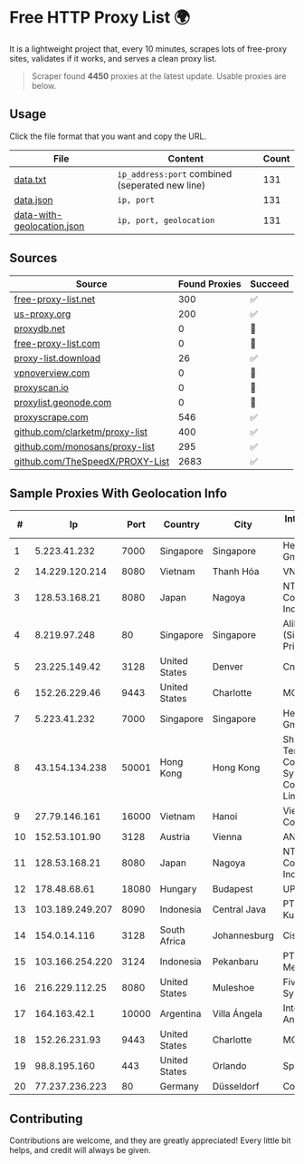 
# Free HTTP Proxy List 🌍

It is a lightweight project that, every 10 minutes, scrapes lots of free-proxy sites, validates if it works, and serves a clean proxy list.


> Scraper found **4450** proxies at the latest update. Usable proxies are below.

## Usage

Click the file format that you want and copy the URL.


|File|Content|Count|
|----|-------|-----|
|[data.txt](https://raw.githubusercontent.com/themiralay/Proxy-List-World/master/data.txt)|`ip_address:port` combined (seperated new line)|131|
|[data.json](https://raw.githubusercontent.com/themiralay/Proxy-List-World/master/data.json)|`ip, port`|131|
|[data-with-geolocation.json](https://raw.githubusercontent.com/themiralay/Proxy-List-World/master/data-with-geolocation.json)|`ip, port, geolocation`|131|

## Sources

|Source|Found Proxies|Succeed|
|------|-------------|-------|
|[free-proxy-list.net](https://free-proxy-list.net)|300|✅|
|[us-proxy.org](https://www.us-proxy.org)|200|✅|
|[proxydb.net](http://proxydb.net)|0|🚫|
|[free-proxy-list.com](https://free-proxy-list.com/?page=&port=&type%5B%5D=http&type%5B%5D=https&up_time=0&search=Search)|0|🚫|
|[proxy-list.download](https://www.proxy-list.download/HTTP)|26|✅|
|[vpnoverview.com](https://vpnoverview.com/privacy/anonymous-browsing/free-proxy-servers)|0|🚫|
|[proxyscan.io](https://www.proxyscan.io)|0|🚫|
|[proxylist.geonode.com](https://proxylist.geonode.com/api/proxy-list?limit=300&page=1&sort_by=lastChecked&sort_type=desc&protocols=http,https)|0|🚫|
|[proxyscrape.com](https://api.proxyscrape.com/v2/?request=displayproxies&protocol=http&timeout=10000&country=all&ssl=all&anonymity=all)|546|✅|
|[github.com/clarketm/proxy-list](https://raw.githubusercontent.com/clarketm/proxy-list/master/proxy-list-raw.txt)|400|✅|
|[github.com/monosans/proxy-list](https://raw.githubusercontent.com/monosans/proxy-list/main/proxies/http.txt)|295|✅|
|[github.com/TheSpeedX/PROXY-List](https://raw.githubusercontent.com/TheSpeedX/PROXY-List/master/http.txt)|2683|✅|


## Sample Proxies With Geolocation Info

|#|Ip|Port|Country|City|Internet Service Provider|
|-|--|----|-------|----|-------------------------|
|1|5.223.41.232|7000|Singapore|Singapore|Hetzner Online GmbH|
|2|14.229.120.214|8080|Vietnam|Thanh Hóa|VNPT|
|3|128.53.168.21|8080|Japan|Nagoya|NTT PC Communications, Inc.|
|4|8.219.97.248|80|Singapore|Singapore|Alibaba Cloud (Singapore) Private Limited|
|5|23.225.149.42|3128|United States|Denver|Cnservers LLC|
|6|152.26.229.46|9443|United States|Charlotte|MCNC|
|7|5.223.41.232|7000|Singapore|Singapore|Hetzner Online GmbH|
|8|43.154.134.238|50001|Hong Kong|Hong Kong|Shenzhen Tencent Computer Systems Company Limited|
|9|27.79.146.161|16000|Vietnam|Hanoi|Viettel Corporation|
|10|152.53.101.90|3128|Austria|Vienna|ANXHOLDING2|
|11|128.53.168.21|8080|Japan|Nagoya|NTT PC Communications, Inc.|
|12|178.48.68.61|18080|Hungary|Budapest|UPC|
|13|103.189.249.207|8090|Indonesia|Central Java|PT Berkah Media Kusuma Vision|
|14|154.0.14.116|3128|South Africa|Johannesburg|Cisp IP3|
|15|103.166.254.220|3124|Indonesia|Pekanbaru|PT Instanet Media Nusantara|
|16|216.229.112.25|8080|United States|Muleshoe|Five Area Systems, LLC|
|17|164.163.42.1|10000|Argentina|Villa Ángela|Interret Villa Angela SRL|
|18|152.26.231.93|9443|United States|Charlotte|MCNC|
|19|98.8.195.160|443|United States|Orlando|Spectrum|
|20|77.237.236.223|80|Germany|Düsseldorf|Contabo GmbH|



## Contributing

Contributions are welcome, and they are greatly appreciated! Every
little bit helps, and credit will always be given.

